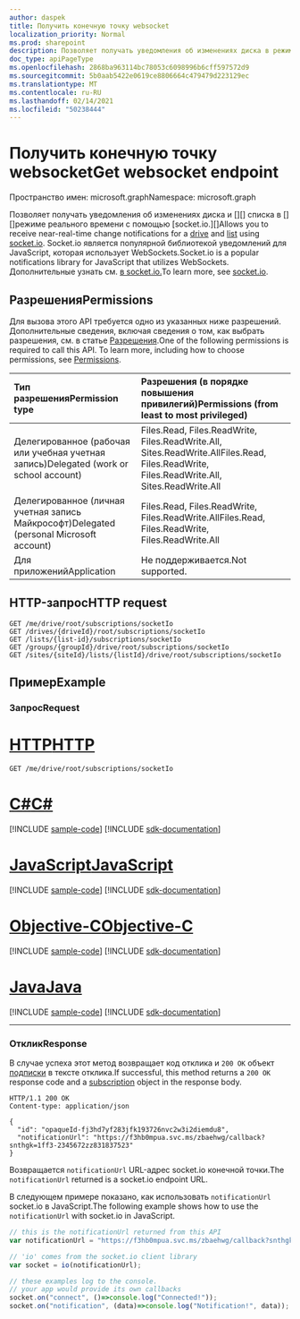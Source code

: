 ```yaml
---
author: daspek
title: Получить конечную точку websocket
localization_priority: Normal
ms.prod: sharepoint
description: Позволяет получать уведомления об изменениях диска в режиме реального времени с помощью socket.io.
doc_type: apiPageType
ms.openlocfilehash: 2868ba963114bc78053c6098996b6cff597572d9
ms.sourcegitcommit: 5b0aab5422e0619ce8806664c479479d223129ec
ms.translationtype: MT
ms.contentlocale: ru-RU
ms.lasthandoff: 02/14/2021
ms.locfileid: "50238444"
---
```

# <a name="get-websocket-endpoint"></a><span data-ttu-id="69dc6-103">Получить конечную точку websocket</span><span class="sxs-lookup"><span data-stu-id="69dc6-103">Get websocket endpoint</span></span>

<span data-ttu-id="69dc6-104">Пространство имен: microsoft.graph</span><span class="sxs-lookup"><span data-stu-id="69dc6-104">Namespace: microsoft.graph</span></span>

<span data-ttu-id="69dc6-105">Позволяет получать уведомления об изменениях диска и [][] списка в [][]режиме реального времени с помощью [socket.io.][]</span><span class="sxs-lookup"><span data-stu-id="69dc6-105">Allows you to receive near-real-time change notifications for a [drive][] and [list][] using [socket.io][].</span></span>
<span data-ttu-id="69dc6-106">Socket.io является популярной библиотекой уведомлений для JavaScript, которая использует WebSockets.</span><span class="sxs-lookup"><span data-stu-id="69dc6-106">Socket.io is a popular notifications library for JavaScript that utilizes WebSockets.</span></span> <span data-ttu-id="69dc6-107">Дополнительные узнать см. [в socket.io.](https://socket.io)</span><span class="sxs-lookup"><span data-stu-id="69dc6-107">To learn more, see [socket.io](https://socket.io).</span></span>

[drive]: ../resources/drive.md
[list]: ../resources/list.md
[socket.io]: https://socket.io/

## <a name="permissions"></a><span data-ttu-id="69dc6-111">Разрешения</span><span class="sxs-lookup"><span data-stu-id="69dc6-111">Permissions</span></span>

<span data-ttu-id="69dc6-p102">Для вызова этого API требуется одно из указанных ниже разрешений. Дополнительные сведения, включая сведения о том, как выбрать разрешения, см. в статье [Разрешения](/graph/permissions-reference).</span><span class="sxs-lookup"><span data-stu-id="69dc6-p102">One of the following permissions is required to call this API. To learn more, including how to choose permissions, see [Permissions](/graph/permissions-reference).</span></span>

| <span data-ttu-id="69dc6-114">Тип разрешения</span><span class="sxs-lookup"><span data-stu-id="69dc6-114">Permission type</span></span>                        | <span data-ttu-id="69dc6-115">Разрешения (в порядке повышения привилегий)</span><span class="sxs-lookup"><span data-stu-id="69dc6-115">Permissions (from least to most privileged)</span></span>
|:---------------------------------------|:-------------------------------------------
| <span data-ttu-id="69dc6-116">Делегированное (рабочая или учебная учетная запись)</span><span class="sxs-lookup"><span data-stu-id="69dc6-116">Delegated (work or school account)</span></span>     | <span data-ttu-id="69dc6-117">Files.Read, Files.ReadWrite, Files.ReadWrite.All, Sites.ReadWrite.All</span><span class="sxs-lookup"><span data-stu-id="69dc6-117">Files.Read, Files.ReadWrite, Files.ReadWrite.All, Sites.ReadWrite.All</span></span>
| <span data-ttu-id="69dc6-118">Делегированное (личная учетная запись Майкрософт)</span><span class="sxs-lookup"><span data-stu-id="69dc6-118">Delegated (personal Microsoft account)</span></span> | <span data-ttu-id="69dc6-119">Files.Read, Files.ReadWrite, Files.ReadWrite.All</span><span class="sxs-lookup"><span data-stu-id="69dc6-119">Files.Read, Files.ReadWrite, Files.ReadWrite.All</span></span>
| <span data-ttu-id="69dc6-120">Для приложений</span><span class="sxs-lookup"><span data-stu-id="69dc6-120">Application</span></span>                            | <span data-ttu-id="69dc6-121">Не поддерживается.</span><span class="sxs-lookup"><span data-stu-id="69dc6-121">Not supported.</span></span>

## <a name="http-request"></a><span data-ttu-id="69dc6-122">HTTP-запрос</span><span class="sxs-lookup"><span data-stu-id="69dc6-122">HTTP request</span></span>

<!-- { "blockType": "ignored" } -->

```http
GET /me/drive/root/subscriptions/socketIo
GET /drives/{driveId}/root/subscriptions/socketIo
GET /lists/{list-id}/subscriptions/socketIo
GET /groups/{groupId}/drive/root/subscriptions/socketIo
GET /sites/{siteId}/lists/{listId}/drive/root/subscriptions/socketIo
```

## <a name="example"></a><span data-ttu-id="69dc6-123">Пример</span><span class="sxs-lookup"><span data-stu-id="69dc6-123">Example</span></span>

### <a name="request"></a><span data-ttu-id="69dc6-124">Запрос</span><span class="sxs-lookup"><span data-stu-id="69dc6-124">Request</span></span>


# <a name="http"></a>[<span data-ttu-id="69dc6-125">HTTP</span><span class="sxs-lookup"><span data-stu-id="69dc6-125">HTTP</span></span>](#tab/http)
<!-- { "blockType": "request", "name": "drive_root_subscriptions_socketIo" } -->
```msgraph-interactive
GET /me/drive/root/subscriptions/socketIo
```
# <a name="c"></a>[<span data-ttu-id="69dc6-126">C#</span><span class="sxs-lookup"><span data-stu-id="69dc6-126">C#</span></span>](#tab/csharp)
[!INCLUDE [sample-code](../includes/snippets/csharp/drive-root-subscriptions-socketio-csharp-snippets.md)]
[!INCLUDE [sdk-documentation](../includes/snippets/snippets-sdk-documentation-link.md)]

# <a name="javascript"></a>[<span data-ttu-id="69dc6-127">JavaScript</span><span class="sxs-lookup"><span data-stu-id="69dc6-127">JavaScript</span></span>](#tab/javascript)
[!INCLUDE [sample-code](../includes/snippets/javascript/drive-root-subscriptions-socketio-javascript-snippets.md)]
[!INCLUDE [sdk-documentation](../includes/snippets/snippets-sdk-documentation-link.md)]

# <a name="objective-c"></a>[<span data-ttu-id="69dc6-128">Objective-C</span><span class="sxs-lookup"><span data-stu-id="69dc6-128">Objective-C</span></span>](#tab/objc)
[!INCLUDE [sample-code](../includes/snippets/objc/drive-root-subscriptions-socketio-objc-snippets.md)]
[!INCLUDE [sdk-documentation](../includes/snippets/snippets-sdk-documentation-link.md)]

# <a name="java"></a>[<span data-ttu-id="69dc6-129">Java</span><span class="sxs-lookup"><span data-stu-id="69dc6-129">Java</span></span>](#tab/java)
[!INCLUDE [sample-code](../includes/snippets/java/drive-root-subscriptions-socketio-java-snippets.md)]
[!INCLUDE [sdk-documentation](../includes/snippets/snippets-sdk-documentation-link.md)]

---


### <a name="response"></a><span data-ttu-id="69dc6-130">Отклик</span><span class="sxs-lookup"><span data-stu-id="69dc6-130">Response</span></span>

<span data-ttu-id="69dc6-131">В случае успеха этот метод возвращает код отклика и `200 OK` объект [подписки](../resources/subscription.md) в тексте отклика.</span><span class="sxs-lookup"><span data-stu-id="69dc6-131">If successful, this method returns a `200 OK` response code and a [subscription](../resources/subscription.md) object in the response body.</span></span>

<!-- {
  "blockType": "response",
  "truncated": true,
  "@odata.type": "microsoft.graph.subscription"
} -->
```http
HTTP/1.1 200 OK
Content-type: application/json

{
  "id": "opaqueId-fj3hd7yf283jfk193726nvc2w3i2diemdu8",
  "notificationUrl": "https://f3hb0mpua.svc.ms/zbaehwg/callback?snthgk=1ff3-2345672zz831837523"
}
```

<span data-ttu-id="69dc6-132">Возвращается `notificationUrl` URL-адрес socket.io конечной точки.</span><span class="sxs-lookup"><span data-stu-id="69dc6-132">The `notificationUrl` returned is a socket.io endpoint URL.</span></span>

<span data-ttu-id="69dc6-133">В следующем примере показано, как использовать `notificationUrl` socket.io в JavaScript.</span><span class="sxs-lookup"><span data-stu-id="69dc6-133">The following example shows how to use the `notificationUrl` with socket.io in JavaScript.</span></span>

```javascript
// this is the notificationUrl returned from this API
var notificationUrl = "https://f3hb0mpua.svc.ms/zbaehwg/callback?snthgk=1ff3-2345672zz831837523";

// 'io' comes from the socket.io client library
var socket = io(notificationUrl);

// these examples log to the console.
// your app would provide its own callbacks
socket.on("connect", ()=>console.log("Connected!"));
socket.on("notification", (data)=>console.log("Notification!", data));
```

<!-- uuid: 8fcb5dbc-d5aa-4681-8e31-b001d5168d79 
2015-10-25 14:57:30 UTC -->
<!-- {
  "type": "#page.annotation",
  "description": "Example",
  "keywords": "",
  "section": "documentation",
  "tocPath": "",
  "suppressions": [
  ]
}-->

